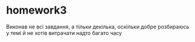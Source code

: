# homework3
Виконав не всі завдання, а тільки декілька, оскільки добре розбираюсь у темі й не хотів витрачати надто багато часу
